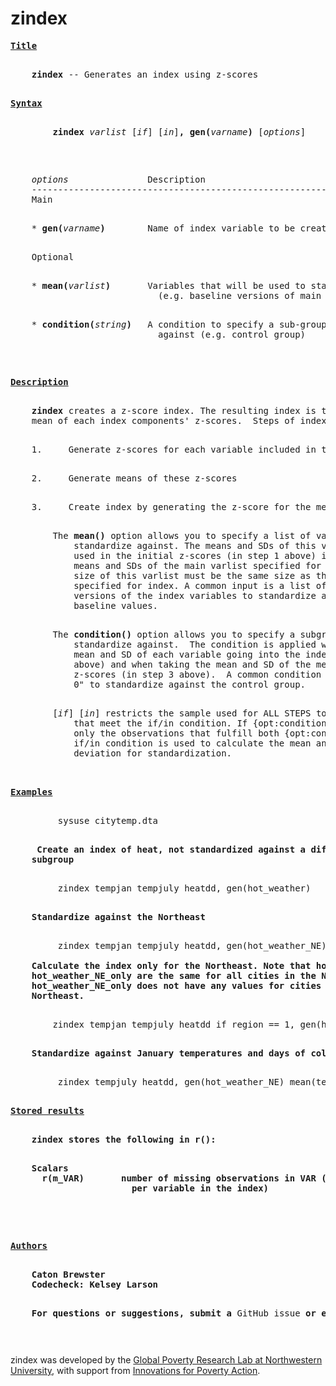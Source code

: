 # zindex
<pre>
<b><u>Title</u></b>
<p>
    <b>zindex</b> -- Generates an index using z-scores
<p>
<a name="syntax"></a><b><u>Syntax</u></b>
<p>
        <b>zindex</b> <i>varlist</i> [<i>if</i>] [<i>in</i>]<b>,</b> <b>gen(</b><i>varname</i><b>)</b> [<i>options</i>]
<p>
<p>
    <i>options</i>               Description
    -------------------------------------------------------------------------
    Main
<p>
    * <b>gen(</b><i>varname</i><b>)</b>        Name of index variable to be created
<p>
    Optional
<p>
    * <b>mean(</b><i>varlist</i><b>)</b>       Variables that will be used to standardize against
                            (e.g. baseline versions of main varlist)
<p>
    * <b>condition(</b><i>string</i><b>)</b>   A condition to specify a sub-group to standardize
                            against (e.g. control group)
<p>
<p>
<b><u>Description</u></b>
<p>
    <b>zindex</b> creates a z-score index. The resulting index is the z-score of the
    mean of each index components' z-scores.  Steps of index creation:
<p>
    1.     Generate z-scores for each variable included in the index
<p>
    2.     Generate means of these z-scores
<p>
    3.     Create index by generating the z-score for the means of these z-scores
<p>
        The <b>mean()</b> option allows you to specify a list of variables to
            standardize against. The means and SDs of this varlist will be
            used in the initial z-scores (in step 1 above) instead of the
            means and SDs of the main varlist specified for the index. The
            size of this varlist must be the same size as the main varlist
            specified for index. A common input is a list of the baseline
            versions of the index variables to standardize against the
            baseline values.
<p>
        The <b>condition()</b> option allows you to specify a subgroup to
            standardize against.  The condition is applied when taking the
            mean and SD of each variable going into the index (in step 1
            above) and when taking the mean and SD of the means of the
            z-scores (in step 3 above).  A common condition is "treatment ==
            0" to standardize against the control group.
<p>
        [<i>if</i>] [<i>in</i>] restricts the sample used for ALL STEPS to the observations
            that meet the if/in condition. If {opt:condition()} is specified,
            only the observations that fulfill both {opt:condition()} and the
            if/in condition is used to calculate the mean and standard
            deviation for standardization.
<p>

<a name="examples"></a><b><u>Examples</u></b>
<p>
         sysuse citytemp.dta 
<p>
    <b> Create an index of heat, not standardized against a different round or
    subgroup </b>
<p>
         zindex tempjan tempjuly heatdd, gen(hot_weather)
<p>
    <b>Standardize against the Northeast</b>
<p>
         zindex tempjan tempjuly heatdd, gen(hot_weather_NE) condition(region == 1)
<b>        </b>
    <b>Calculate the index only for the Northeast. Note that hot_weather_NE and</b>
    <b>hot_weather_NE_only are the same for all cities in the Northeast, but</b>
    <b>hot_weather_NE_only does not have any values for cities outside of the</b>
    <b>Northeast.</b>
<p>
        zindex tempjan tempjuly heatdd if region == 1, gen(hot_weather_NE_only)
<p>
    <b>Standardize against January temperatures and days of cold</b>
<p>
         zindex tempjuly heatdd, gen(hot_weather_NE) mean(tempjan cooldd)
<p>
<a name="results"></a><b><u>Stored results</u></b>
<p>
    <b>zindex stores the following in r():</b>
<p>
    <b>Scalars   </b>
      <b>r(m_VAR)       number of missing observations in VAR (one return value</b>
                       <b>per variable in the index)</b>
<b>   </b>
<p>
<p>
<a name="authors"></a><b><u>Authors</u></b>
<p>
    <b>Caton Brewster</b>
    <b>Codecheck: Kelsey Larson</b>
<p>
    <b>For questions or suggestions, submit a </b>GitHub issue<b> or e-mail researchsupport@poverty-action.org.</b>
<p>
</pre>

zindex was developed by the [Global Poverty Research Lab at Northwestern University](https://poverty-research.buffett.northwestern.edu/), with support from [Innovations for Poverty Action](https://www.poverty-action.org/). 

